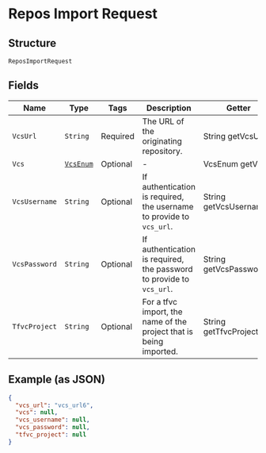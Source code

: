 
# Repos Import Request

## Structure

`ReposImportRequest`

## Fields

| Name | Type | Tags | Description | Getter | Setter |
|  --- | --- | --- | --- | --- | --- |
| `VcsUrl` | `String` | Required | The URL of the originating repository. | String getVcsUrl() | setVcsUrl(String vcsUrl) |
| `Vcs` | [`VcsEnum`](../../doc/models/vcs-enum.md) | Optional | - | VcsEnum getVcs() | setVcs(VcsEnum vcs) |
| `VcsUsername` | `String` | Optional | If authentication is required, the username to provide to `vcs_url`. | String getVcsUsername() | setVcsUsername(String vcsUsername) |
| `VcsPassword` | `String` | Optional | If authentication is required, the password to provide to `vcs_url`. | String getVcsPassword() | setVcsPassword(String vcsPassword) |
| `TfvcProject` | `String` | Optional | For a tfvc import, the name of the project that is being imported. | String getTfvcProject() | setTfvcProject(String tfvcProject) |

## Example (as JSON)

```json
{
  "vcs_url": "vcs_url6",
  "vcs": null,
  "vcs_username": null,
  "vcs_password": null,
  "tfvc_project": null
}
```


